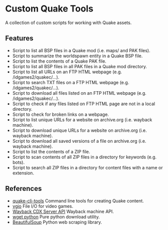# Custom Quake Tools

A collection of custom scripts for working with Quake assets.

## Features

* Script to list all BSP files in a Quake mod (i.e. maps/ and PAK files).
* Script to summarize the worldspawn entity in a Quake BSP file.
* Script to list the contents of a Quake PAK file.
* Script to list all BSP files in all PAK files in a Quake mod directory.
* Script to list all URLs on an FTP HTML webpage (e.g. /idgames2/quakec/...).
* Script to search TXT files on a FTP HTML webpage (e.g. /idgames2/quakec/...).
* Script to download all files listed on an FTP HTML webpage (e.g. /idgames2/quakec/...).
* Script to check if any files listed on FTP HTML page are not in a local directory.
* Script to check for broken links on a webpage.
* Script to list unique URLs for a website on archive.org (i.e. wayback machine).
* Script to download unique URLs for a website on archive.org (i.e. wayback machine).
* Script to download all saved versions of a file on archive.org (i.e. wayback machine).
* Script to list the contents of a ZIP file.
* Script to scan contents of all ZIP files in a directory for keywords (e.g. bots).
* Script to search all ZIP files in a directory for content files with a name or extension.

## References

* [quake-cli-tools](https://github.com/joshuaskelly/quake-cli-tools/) Command line tools for creating Quake content.
* [vgio](https://github.com/joshuaskelly/vgio/) File I/O for video games.
* [Wayback CDX Server API](https://github.com/internetarchive/wayback/tree/master/wayback-cdx-server) Wayback machine API.
* [wget python](https://pypi.org/project/wget/) Pure python download utility.
* [BeautifulSoup](https://www.crummy.com/software/BeautifulSoup/) Python web scraping library.
